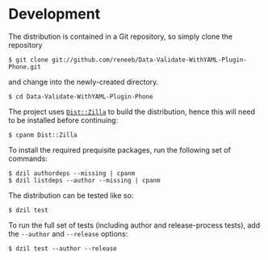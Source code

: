
# Development

The distribution is contained in a Git repository, so simply clone the
repository

```
$ git clone git://github.com/reneeb/Data-Validate-WithYAML-Plugin-Phone.git
```

and change into the newly-created directory.

```
$ cd Data-Validate-WithYAML-Plugin-Phone
```

The project uses [`Dist::Zilla`](https://metacpan.org/pod/Dist::Zilla) to
build the distribution, hence this will need to be installed before
continuing:

```
$ cpanm Dist::Zilla
```

To install the required prequisite packages, run the following set of
commands:

```
$ dzil authordeps --missing | cpanm
$ dzil listdeps --author --missing | cpanm
```

The distribution can be tested like so:

```
$ dzil test
```

To run the full set of tests (including author and release-process tests),
add the `--author` and `--release` options:

```
$ dzil test --author --release
```
